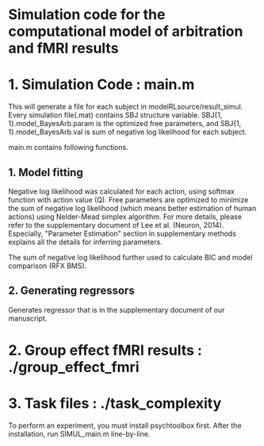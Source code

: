 Simulation code for the computational model of arbitration and fMRI results
========================================================

# 1. Simulation Code : main.m

This will generate a file for each subject in modelRLsource/result_simul. Every simulation file(.mat) contains SBJ structure variable. SBJ{1, 1}.model_BayesArb.param is the optimized free parameters, and SBJ{1, 1}.model_BayesArb.val is sum of negative log likelihood for each subject. 

main.m contains following functions.

## 1. Model fitting

Negative log likelihood was calculated for each action, using softmax function with action value (Q). Free parameters are optimized to minimize the sum of negative log likelihood (which means better estimation of human actions) using Nelder-Mead simplex algorithm. For more details, please refer to the supplementary document of Lee et al. (Neuron, 2014). Especially, "Parameter Estimation" section in supplementary methods explains all the details for inferring parameters.

The sum of negative log likelihood further used to calculate BIC and model comparison (RFX BMS).

## 2. Generating regressors

Generates regressor that is in the supplementary document of our manuscript.


# 2. Group effect fMRI results : ./group_effect_fmri

# 3. Task files : ./task_complexity 

To perform an experiment, you must install psychtoolbox first. After the installation, run SIMUL_main.m line-by-line. 
